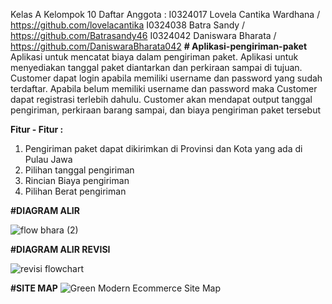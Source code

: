 Kelas A
Kelompok 10
Daftar Anggota :
I0324017 Lovela Cantika Wardhana / https://github.com/lovelacantika
I0324038 Batra Sandy / https://github.com/Batrasandy46
I0324042 Daniswara Bharata / https://github.com/DaniswaraBharata042
**# Aplikasi-pengiriman-paket**
Aplikasi untuk mencatat biaya dalam pengiriman paket. Aplikasi untuk menyediakan tanggal paket diantarkan dan perkiraan sampai di tujuan. Customer dapat login apabila memiliki username dan password yang sudah terdaftar. Apabila belum memiliki username dan password maka Customer dapat registrasi terlebih dahulu. Customer akan mendapat output tanggal pengiriman, perkiraan barang sampai, dan biaya pengiriman paket tersebut

**Fitur - Fitur :** 
1. Pengiriman paket dapat dikirimkan di Provinsi dan Kota yang ada di Pulau Jawa
2. Pilihan tanggal pengiriman
3. Rincian Biaya pengiriman
4. Pilihan Berat pengiriman

**#DIAGRAM ALIR**

![flow bhara (2)](https://github.com/user-attachments/assets/39448e00-185e-4f5b-8222-04b72f7e9a00)



**#DIAGRAM ALIR REVISI**

![revisi flowchart](https://github.com/user-attachments/assets/d24c546f-b7f6-4f9a-bec8-650eb940d2b9)

**#SITE MAP**
![Green Modern Ecommerce Site Map](https://github.com/user-attachments/assets/114b7e9b-595c-4c43-a2ee-f28c4de195d0)









